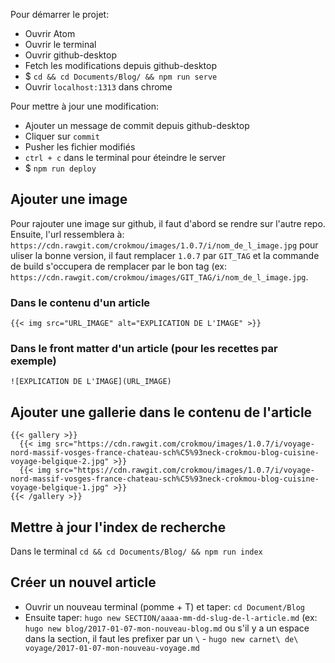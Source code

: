 Pour démarrer le projet:
- Ouvrir Atom
- Ouvrir le terminal
- Ouvrir github-desktop
- Fetch les modifications depuis github-desktop
- $ `cd && cd Documents/Blog/ && npm run serve`
- Ouvrir `localhost:1313` dans chrome

Pour mettre à jour une modification:
- Ajouter un message de commit depuis github-desktop
- Cliquer sur `commit`
- Pusher les fichier modifiés
- `ctrl + c` dans le terminal pour éteindre le server
- $ `npm run deploy`

## Ajouter une image
Pour rajouter une image sur github, il faut d'abord se rendre sur l'autre repo.
Ensuite, l'url ressemblera à: `https://cdn.rawgit.com/crokmou/images/1.0.7/i/nom_de_l_image.jpg` pour uliser la bonne version, il faut remplacer `1.0.7` par `GIT_TAG` et la commande de build s'occupera de remplacer par le bon tag (ex: `https://cdn.rawgit.com/crokmou/images/GIT_TAG/i/nom_de_l_image.jpg`.
### Dans le contenu d'un article
 `{{< img src="URL_IMAGE" alt="EXPLICATION DE L'IMAGE" >}}`
### Dans le front matter d'un article (pour les recettes par exemple)
`![EXPLICATION DE L'IMAGE](URL_IMAGE)`

## Ajouter une gallerie dans le contenu de l'article

```
{{< gallery >}}
  {{< img src="https://cdn.rawgit.com/crokmou/images/1.0.7/i/voyage-nord-massif-vosges-france-chateau-sch%C5%93neck-crokmou-blog-cuisine-voyage-belgique-2.jpg" >}}
  {{< img src="https://cdn.rawgit.com/crokmou/images/1.0.7/i/voyage-nord-massif-vosges-france-chateau-sch%C5%93neck-crokmou-blog-cuisine-voyage-belgique-1.jpg" >}}
{{< /gallery >}}
```

## Mettre à jour l'index de recherche

Dans le terminal `cd && cd Documents/Blog/ && npm run index`

## Créer un nouvel article

- Ouvrir un nouveau terminal (pomme + T) et taper: `cd Document/Blog`
- Ensuite taper: `hugo new SECTION/aaaa-mm-dd-slug-de-l-article.md` (ex: `hugo new blog/2017-01-07-mon-nouveau-blog.md` ou s'il  y a un espace dans la section, il faut les prefixer par un `\` - `hugo new carnet\ de\ voyage/2017-01-07-mon-nouveau-voyage.md`
